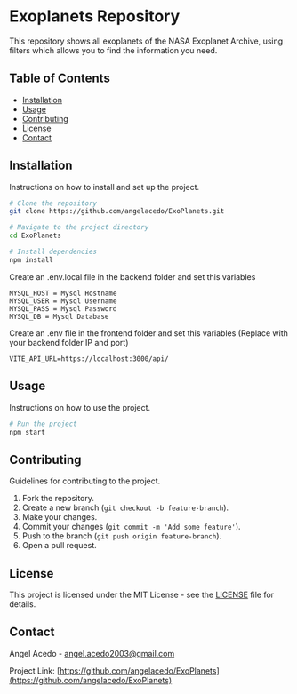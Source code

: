 # Exoplanets Repository

This repository shows all exoplanets of the NASA Exoplanet Archive, using filters which allows you to find the information you need.

## Table of Contents

- [Installation](#installation)
- [Usage](#usage)
- [Contributing](#contributing)
- [License](#license)
- [Contact](#contact)

## Installation

Instructions on how to install and set up the project.

```bash
# Clone the repository
git clone https://github.com/angelacedo/ExoPlanets.git

# Navigate to the project directory
cd ExoPlanets

# Install dependencies
npm install
```


Create an .env.local file in the backend folder and set this variables
````
MYSQL_HOST = Mysql Hostname
MYSQL_USER = Mysql Username
MYSQL_PASS = Mysql Password
MYSQL_DB = Mysql Database
`````

Create an .env file in the frontend folder and set this variables (Replace with your backend folder IP and port)
````
VITE_API_URL=https://localhost:3000/api/
`````


## Usage

Instructions on how to use the project.

```bash
# Run the project
npm start
```

## Contributing

Guidelines for contributing to the project.

1. Fork the repository.
2. Create a new branch (`git checkout -b feature-branch`).
3. Make your changes.
4. Commit your changes (`git commit -m 'Add some feature'`).
5. Push to the branch (`git push origin feature-branch`).
6. Open a pull request.

## License

This project is licensed under the MIT License - see the [LICENSE](LICENSE) file for details.

## Contact

Angel Acedo - [angel.acedo2003@gmail.com](mailto:angel.acedo2003@gmail.com)

Project Link: [https://github.com/angelacedo/ExoPlanets](https://github.com/angelacedo/ExoPlanets)